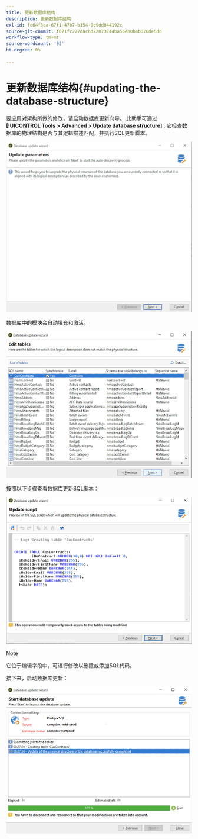 ```yaml
---
title: 更新数据库结构
description: 更新数据库结构
exl-id: fc64f3ca-67f1-47b7-b154-9c9dd044192c
source-git-commit: f071fc227dac6d72873744ba56eb0b4b676de5dd
workflow-type: tm+mt
source-wordcount: '92'
ht-degree: 0%

---
```


# 更新数据库结构{#updating-the-database-structure}

要应用对架构所做的修改，请启动数据库更新向导。 此助手可通过 **[!UICONTROL Tools > Advanced > Update database structure]** . 它检查数据库的物理结构是否与其逻辑描述匹配，并执行SQL更新脚本。

![](assets/schema_update.png)

数据库中的模块会自动填充和激活。

![](assets/schema_update_select2.png)

按照以下步骤查看数据库更新SQL脚本：

![](assets/schema_update2.png)

>[!NOTE]
>
>它位于编辑字段中，可进行修改以删除或添加SQL代码。

接下来，启动数据库更新：

![](assets/schema_update3.png)
